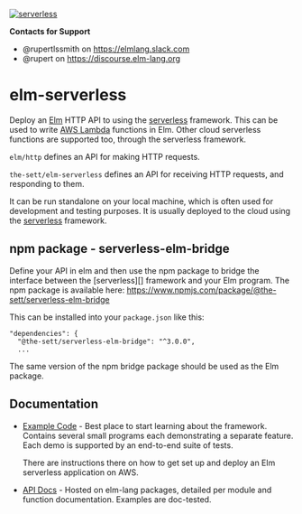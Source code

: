 [![serverless](http://public.serverless.com/badges/v3.svg)](http://www.serverless.com)

**Contacts for Support**
- @rupertlssmith on https://elmlang.slack.com
- @rupert on https://discourse.elm-lang.org

# elm-serverless


Deploy an [Elm](https://elm-lang.org) HTTP API to using the [serverless](https://www.serverless.com/) framework. This can be used to write [AWS Lambda](https://aws.amazon.com/lambda/) functions in Elm. Other cloud serverless functions are supported too, through the serverless framework.

`elm/http` defines an API for making HTTP requests.

`the-sett/elm-serverless` defines an API for receiving HTTP requests, and responding to them.

It can be run standalone on your local machine, which is often used for development and testing purposes. It is usually deployed to the cloud using the [serverless](https://www.serverless.com/) framework.

## npm package - serverless-elm-bridge

Define your API in elm and then use the npm package to bridge the interface between the [serverless][] framework and your Elm program. The npm package is
available here: https://www.npmjs.com/package/@the-sett/serverless-elm-bridge

This can be installed into your `package.json` like this:

```
"dependencies": {
  "@the-sett/serverless-elm-bridge": "^3.0.0",
  ...
```

The same version of the npm bridge package should be used as the Elm package.

## Documentation

* [Example Code](https://github.com/the-sett/elm-serverless-demo) - Best place
to start learning about the framework. Contains several small programs each
demonstrating a separate feature. Each demo is supported by an end-to-end
suite of tests.

    There are instructions there on how to get set up and deploy an Elm serverless
application on AWS.

* [API Docs](https://package.elm-lang.org/packages/the-sett/elm-serverless/latest/) - Hosted on elm-lang packages, detailed per module and function documentation. Examples are doc-tested.
